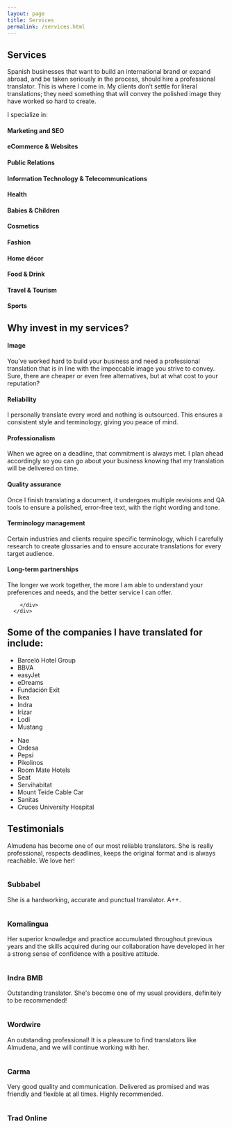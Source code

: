 ```yaml
---
layout: page
title: Services
permalink: /services.html
---
```

<!-- ======= Services Section ======= -->
<section id="services" class="services section-bg">
<div class="container">

<div class="section-title">
  <h2>Services</h2>
  <p>Spanish businesses that want to build an international brand or expand abroad, and be taken
seriously in the process, should hire a professional translator. This is where I come in. My
clients don’t settle for literal translations; they need something that will convey the polished
image they have worked so hard to create.</p>

<p>I specialize in:</p>

</div>

<div class="row">
  <div class="col-md-6">
    <div class="icon-box">
      <i class="icofont-computer"></i>
      <h4>Marketing and SEO</h4>
    </div>
  </div>
  <div class="col-md-6 mt-4 mt-lg-0">
    <div class="icon-box">
      <i class="icofont-chart-bar-graph"></i>
      <h4>eCommerce & Websites</h4>
    </div>
  </div>
  <div class="col-md-6 mt-4">
    <div class="icon-box">
      <i class="icofont-badge"></i>
      <h4>Public Relations</h4>
    </div>
  </div>
  <div class="col-md-6 mt-4">
    <div class="icon-box">
      <i class="icofont-settings"></i>
      <h4>Information Technology & Telecommunications</h4>
    </div>
  </div>
  <div class="col-md-6 mt-4">
    <div class="icon-box">
      <i class="icofont-earth"></i>
      <h4>Health</h4>
    </div>
  </div>
  <div class="col-md-6 mt-4">
    <div class="icon-box">
      <i class="icofont-tasks-alt"></i>
      <h4>Babies & Children</h4>
    </div>
  </div>
  <div class="col-md-6 mt-4">
    <div class="icon-box">
      <i class="icofont-computer"></i>
      <h4>Cosmetics</h4>
    </div>
  </div>
  <div class="col-md-6 mt-4">
    <div class="icon-box">
      <i class="icofont-chart-bar-graph"></i>
      <h4>Fashion</h4>
    </div>
  </div>
  <div class="col-md-6 mt-4">
    <div class="icon-box">
      <i class="icofont-image"></i>
      <h4>Home décor</h4>
    </div>
  </div>
  <div class="col-md-6 mt-4">
    <div class="icon-box">
      <i class="icofont-settings"></i>
      <h4>Food & Drink</h4>
    </div>
  </div>
  <div class="col-md-6 mt-4">
    <div class="icon-box">
      <i class="icofont-earth"></i>
      <h4>Travel & Tourism</h4>
    </div>
  </div>
  <div class="col-md-6 mt-4">
    <div class="icon-box">
      <i class="icofont-tasks-alt"></i>
      <h4>Sports</h4>
    </div>
  </div>

</div>

</div>
</section><!-- End Services Section -->

<section id="what-we-do" class="what-we-do">
      <div class="container">
        <div class="section-title">
          <h2>Why invest in my services?</h2>
        </div>
        <div class="row">
          <div class="col-lg-4 col-md-6 d-flex align-items-stretch">
            <div class="icon-box">
              <div class="icon"><i class="bx bxl-dribbble"></i></div>
              <h4>Image</h4>
              <p>You’ve worked hard to build your business and need a professional translation that is in line with the impeccable image you strive to convey. Sure, there are cheaper or even free alternatives, but at what cost to your reputation?</p>
            </div>
          </div>
          <div class="col-lg-4 col-md-6 d-flex align-items-stretch mt-4 mt-md-0">
            <div class="icon-box">
              <div class="icon"><i class="bx bx-file"></i></div>
              <h4>Reliability</h4>
              <p>I personally translate every word and nothing is outsourced. This ensures a consistent style and terminology, giving you peace of mind.</p>
            </div>
          </div>
          <div class="col-lg-4 col-md-6 d-flex align-items-stretch mt-4 mt-lg-0">
            <div class="icon-box">
              <div class="icon"><i class="bx bx-tachometer"></i></div>
              <h4>Professionalism</h4>
              <p>When we agree on a deadline, that commitment is always met. I plan ahead accordingly so you can go about your business knowing that my translation will be delivered on time.</p>
            </div>
          </div>
          <div class="col-lg-4 col-md-6 d-flex align-items-stretch">
            <div class="icon-box">
              <div class="icon"><i class="bx bxl-dribbble"></i></div>
              <h4>Quality assurance</h4>
              <p>Once I finish translating a document, it undergoes multiple revisions and QA tools to ensure a polished, error-free text, with the right wording and tone.</p>
            </div>
          </div>
          <div class="col-lg-4 col-md-6 d-flex align-items-stretch mt-4 mt-md-0">
            <div class="icon-box">
              <div class="icon"><i class="bx bx-file"></i></div>
              <h4>Terminology management</h4>
              <p>Certain industries and clients require specific terminology, which I carefully research to create glossaries and to ensure accurate translations for every target audience.</p>
            </div>
          </div>
          <div class="col-lg-4 col-md-6 d-flex align-items-stretch mt-4 mt-lg-0">
            <div class="icon-box">
              <div class="icon"><i class="bx bx-tachometer"></i></div>
              <h4>Long-term partnerships</h4>
              <p>The longer we work together, the more I am able to understand your preferences and needs, and the better service I can offer.</p>
            </div>
          </div>

        </div>
      </div>
</section>



<section id="about" class="about">
      <div class="container">
        <div class="section-title">
          <h2>Some of the companies I have translated for include:</h2>
        </div>
        <div class="row">
          <div class="col-lg-6 pt-4 pt-lg-0">
            <ul>
              <li><i class="bx bx-check-double"></i>Barceló Hotel Group</li>
              <li><i class="bx bx-check-double"></i>BBVA</li>
              <li><i class="bx bx-check-double"></i>easyJet</li>
              <li><i class="bx bx-check-double"></i>eDreams</li>
              <li><i class="bx bx-check-double"></i>Fundación Exit</li>
              <li><i class="bx bx-check-double"></i>Ikea</li>
              <li><i class="bx bx-check-double"></i>Indra</li>
              <li><i class="bx bx-check-double"></i>Irizar</li>
              <li><i class="bx bx-check-double"></i>Lodi</li>
              <li><i class="bx bx-check-double"></i>Mustang</li>
            </ul>
          </div>
          <div class="col-lg-6 pt-4 pt-lg-0">
            <ul>  
              <li><i class="bx bx-check-double"></i>Nae</li>
              <li><i class="bx bx-check-double"></i>Ordesa</li>
              <li><i class="bx bx-check-double"></i>Pepsi</li>
              <li><i class="bx bx-check-double"></i>Pikolinos</li>
              <li><i class="bx bx-check-double"></i>Room Mate Hotels</li>
              <li><i class="bx bx-check-double"></i>Seat</li>
              <li><i class="bx bx-check-double"></i>Servihabitat</li>
              <li><i class="bx bx-check-double"></i>Mount Teide Cable Car</li>
              <li><i class="bx bx-check-double"></i>Sanitas</li>
              <li><i class="bx bx-check-double"></i>Cruces University Hospital</li>
            </ul>
          </div>          
        </div>
      </div>
</section>

<!-- ======= Testimonials Section ======= -->
<section id="testimonials" class="testimonials section-bg">
<div class="container">

<div class="section-title">
  <h2>Testimonials</h2>
</div>

<div class="owl-carousel testimonials-carousel">

  <div class="testimonial-item">
    <p>
      <i class="bx bxs-quote-alt-left quote-icon-left"></i>
      Almudena has become one of our most reliable translators. She is really professional, respects deadlines, keeps the original format and is always reachable. We love her!<i class="bx bxs-quote-alt-right quote-icon-right"></i>
    </p>
    <img src="assets/img/testimonials/subbabel.jpg" class="testimonial-img" alt="">
    <h3>Subbabel</h3>

  </div>

  <div class="testimonial-item">
    <p>
      <i class="bx bxs-quote-alt-left quote-icon-left"></i>
      She is a hardworking, accurate and punctual translator. A++.
      <i class="bx bxs-quote-alt-right quote-icon-right"></i>
    </p>
    <img src="assets/img/testimonials/koma.jpg" class="testimonial-img" alt="">
    <h3>Komalingua</h3>
  </div>

  <div class="testimonial-item">
    <p>
      <i class="bx bxs-quote-alt-left quote-icon-left"></i>
      Her superior knowledge and practice accumulated throughout previous years and the skills acquired during our collaboration have developed in her a strong sense of confidence with a positive attitude.
      <i class="bx bxs-quote-alt-right quote-icon-right"></i>
    </p>
    <img src="assets/img/testimonials/indra.jpg" class="testimonial-img" alt="">
    <h3>Indra BMB</h3>
  </div>

  <div class="testimonial-item">
    <p>
      <i class="bx bxs-quote-alt-left quote-icon-left"></i>Outstanding translator. She's become one of my usual providers, definitely to be recommended!<i class="bx bxs-quote-alt-right quote-icon-right"></i>
    </p>
    <img src="assets/img/testimonials/wordwire.jpg" class="testimonial-img" alt="">
    <h3>Wordwire</h3>
  </div>

  <div class="testimonial-item">
    <p>
      <i class="bx bxs-quote-alt-left quote-icon-left"></i>An outstanding professional! It is a pleasure to find translators like Almudena, and we will continue working with her.<i class="bx bxs-quote-alt-right quote-icon-right"></i>
    </p>
    <img src="assets/img/testimonials/carma.jpg" class="testimonial-img" alt="">
    <h3>Carma</h3>
  </div>

  <div class="testimonial-item">
    <p>
      <i class="bx bxs-quote-alt-left quote-icon-left"></i>Very good quality and communication. Delivered as promised and was friendly and flexible at all times. Highly recommended.<i class="bx bxs-quote-alt-right quote-icon-right"></i>
    </p>
    <img src="assets/img/testimonials/tradonline.jpg" class="testimonial-img" alt="">
    <h3>Trad Online</h3>
  </div>

</div>

</div>
</section><!-- End Testimonials Section -->